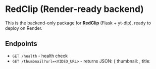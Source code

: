 # RedClip (Render-ready backend)

This is the backend-only package for **RedClip** (Flask + yt-dlp), ready to deploy on Render.

## Endpoints
- `GET /health` - health check
- `GET /thumbnail?url=<VIDEO_URL>` - returns JSON: { thumbnail: <url>, title: <title> }
- `POST /download` - accepts JSON { "url": "<VIDEO_URL>" } and streams back MP4 attachment named `exported_video_DDMMYYYY.mp4`

## Deploy on Render
1. Create a new GitHub repo and push the contents of this folder.
2. On Render: New -> Web Service -> Connect repo.
3. Environment: Python 3
4. Build Command: `pip install -r requirements.txt`
5. Start Command (Procfile is provided): Render will use it automatically.
6. Deploy. Once live, note your service URL (e.g. https://redclip.onrender.com).

## Notes
- yt-dlp may require `ffmpeg` on the host for some merges. On Render, you can add a build step to install ffmpeg or use a Docker service.
- For production, restrict CORS origins and add authentication/rate-limiting to avoid abuse.
- This project is for personal/educational use. Respect YouTube's Terms of Service.
